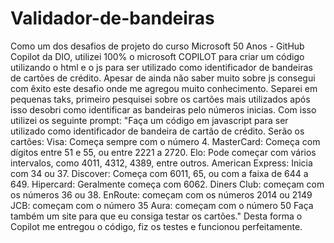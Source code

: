 # Validador-de-bandeiras
Como um dos desafios de projeto do curso Microsoft 50 Anos - GitHub Copilot da DIO, utilizei 100% o microsoft COPILOT para criar um código utilizando o html e o js para ser utilizado como identificador de bandeiras de cartões de crédito. Apesar de ainda não saber muito sobre js consegui com êxito este desafio onde me agregou muito conhecimento.
Separei em pequenas taks, primeiro pesquisei sobre os cartões mais utilizados após isso desobri como identificar as bandeiras pelo números inicias. Com isso utilizei os seguinte prompt: 
"Faça um código em javascript para ser utilizado como identificador de bandeira de cartão de crédito. 
Serão os cartões: Visa: Começa sempre com o número 4. 
MasterCard: Começa com dígitos entre 51 e 55, ou entre 2221 a 2720. 
Elo: Pode começar com vários intervalos, como 4011, 4312, 4389, entre outros. 
American Express: Inicia com 34 ou 37. 
Discover: Começa com 6011, 65, ou com a faixa de 644 a 649. 
Hipercard: Geralmente começa com 6062. 
Diners Club: começam com os números 36 ou 38. 
EnRoute: começam com os números 2014 ou 2149 JCB: começam com o número 35 
Aura: começam com o número 50 
Faça também um site para que eu consiga testar os cartões."
Desta forma o Copilot me entregou o código, fiz os testes e funcionou perfeitamente.
